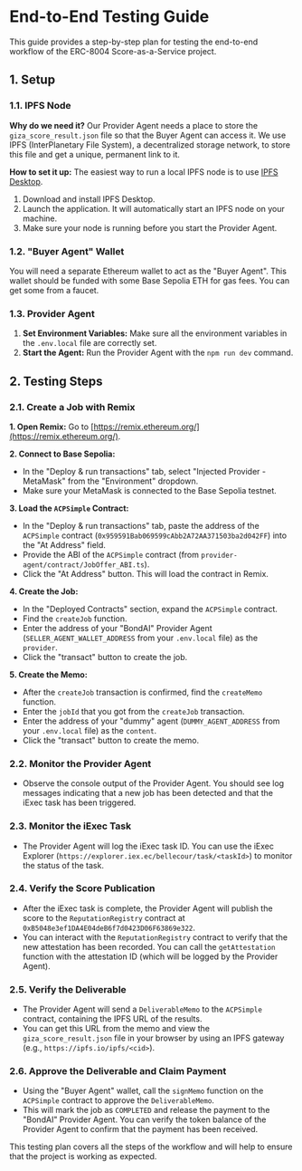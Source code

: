 # End-to-End Testing Guide

This guide provides a step-by-step plan for testing the end-to-end workflow of the ERC-8004 Score-as-a-Service project.

## 1. Setup

### 1.1. IPFS Node

**Why do we need it?**
Our Provider Agent needs a place to store the `giza_score_result.json` file so that the Buyer Agent can access it. We use IPFS (InterPlanetary File System), a decentralized storage network, to store this file and get a unique, permanent link to it.

**How to set it up:**
The easiest way to run a local IPFS node is to use [IPFS Desktop](https://ipfs.io/desktop/).
1.  Download and install IPFS Desktop.
2.  Launch the application. It will automatically start an IPFS node on your machine.
3.  Make sure your node is running before you start the Provider Agent.

### 1.2. "Buyer Agent" Wallet

You will need a separate Ethereum wallet to act as the "Buyer Agent". This wallet should be funded with some Base Sepolia ETH for gas fees. You can get some from a faucet.

### 1.3. Provider Agent

1.  **Set Environment Variables:** Make sure all the environment variables in the `.env.local` file are correctly set.
2.  **Start the Agent:** Run the Provider Agent with the `npm run dev` command.

## 2. Testing Steps

### 2.1. Create a Job with Remix

**1. Open Remix:** Go to [https://remix.ethereum.org/](https://remix.ethereum.org/).

**2. Connect to Base Sepolia:**
*   In the "Deploy & run transactions" tab, select "Injected Provider - MetaMask" from the "Environment" dropdown.
*   Make sure your MetaMask is connected to the Base Sepolia testnet.

**3. Load the `ACPSimple` Contract:**
*   In the "Deploy & run transactions" tab, paste the address of the `ACPSimple` contract (`0x959591Bab069599cAbb2A72AA371503ba2d042FF`) into the "At Address" field.
*   Provide the ABI of the `ACPSimple` contract (from `provider-agent/contract/JobOffer_ABI.ts`).
*   Click the "At Address" button. This will load the contract in Remix.

**4. Create the Job:**
*   In the "Deployed Contracts" section, expand the `ACPSimple` contract.
*   Find the `createJob` function.
*   Enter the address of your "BondAI" Provider Agent (`SELLER_AGENT_WALLET_ADDRESS` from your `.env.local` file) as the `provider`.
*   Click the "transact" button to create the job.

**5. Create the Memo:**
*   After the `createJob` transaction is confirmed, find the `createMemo` function.
*   Enter the `jobId` that you got from the `createJob` transaction.
*   Enter the address of your "dummy" agent (`DUMMY_AGENT_ADDRESS` from your `.env.local` file) as the `content`.
*   Click the "transact" button to create the memo.

### 2.2. Monitor the Provider Agent
*   Observe the console output of the Provider Agent. You should see log messages indicating that a new job has been detected and that the iExec task has been triggered.

### 2.3. Monitor the iExec Task
*   The Provider Agent will log the iExec task ID. You can use the iExec Explorer (`https://explorer.iex.ec/bellecour/task/<taskId>`) to monitor the status of the task.

### 2.4. Verify the Score Publication
*   After the iExec task is complete, the Provider Agent will publish the score to the `ReputationRegistry` contract at `0xB5048e3ef1DA4E04deB6f7d0423D06F63869e322`.
*   You can interact with the `ReputationRegistry` contract to verify that the new attestation has been recorded. You can call the `getAttestation` function with the attestation ID (which will be logged by the Provider Agent).

### 2.5. Verify the Deliverable
*   The Provider Agent will send a `DeliverableMemo` to the `ACPSimple` contract, containing the IPFS URL of the results.
*   You can get this URL from the memo and view the `giza_score_result.json` file in your browser by using an IPFS gateway (e.g., `https://ipfs.io/ipfs/<cid>`).

### 2.6. Approve the Deliverable and Claim Payment
*   Using the "Buyer Agent" wallet, call the `signMemo` function on the `ACPSimple` contract to approve the `DeliverableMemo`.
*   This will mark the job as `COMPLETED` and release the payment to the "BondAI" Provider Agent. You can verify the token balance of the Provider Agent to confirm that the payment has been received.

This testing plan covers all the steps of the workflow and will help to ensure that the project is working as expected.